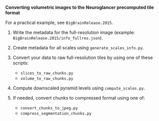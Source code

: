 **Converting volumetric images to the Neuroglancer precomputed tile format**

For a practical example, see `BigBrainRelease.2015`.

1. Write the metadata for the full-resolution image (example:
   `BigBrainRelease.2015/info_fullres.json`).

2. Create metadata for all scales using `generate_scales_info.py`.

3. Convert your data to raw full-resolution tiles by using one of these
   scripts:
   - `slices_to_raw_chunks.py`
   - `volume_to_raw_chunks.py`

4. Compute downscaled pyramid levels using `compute_scales.py`.

5. If needed, convert chunks to compressed format using one of:
   - `convert_chunks_to_jpeg.py`
   - `compress_segmentation_chunks.py`
